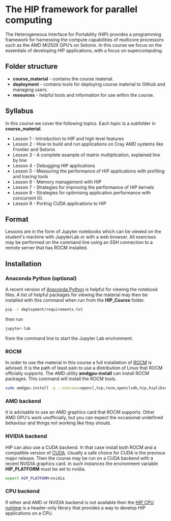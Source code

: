 # The HIP framework for parallel computing

The Heterogeneous Interface for Portability (HIP) provides a programming framework for harnessing the compute capabilities of multicore processors such as the AMD MI250X GPU’s on Setonix. In this course we focus on the essentials of developing HIP applications, with a focus on supercomputing.

## Folder structure

* **course_material** - contains the course material.
* **deployment** - contains tools for deploying course material to Github and managing users.
* **resources** - helpful tools and information for use within the course.

## Syllabus

In this course we cover the following topics. Each topic is a subfolder in **course_material**.

* Lesson 1 - Introduction to HIP and high level features
* Lesson 2 - How to build and run applications on Cray AMD systems like Frontier and Setonix
* Lesson 3 - A complete example of matrix multiplication, explained line by line
* Lesson 4 - Debugging HIP applications
* Lesson 5 - Measuring the performance of HIP applications with profiling and tracing tools
* Lesson 6 - Memory management with HIP
* Lesson 7 - Strategies for improving the performance of HIP kernels
* Lesson 8 - Strategies for optimising application performance with concurrent IO.
* Lesson 9 - Porting CUDA applications to HIP

## Format

Lessons are in the form of Jupyter notebooks which can be viewed on the student's machine with JupyterLab or with a web browser. All exercises may be performed on the command line using an SSH connection to a remote server that has ROCM installed.

## Installation


### Anaconda Python (optional)

A recent version of [Anaconda Python](https://www.anaconda.com/products/distribution) is helpful for viewing the notebook files. A list of helpful packages for viewing the material may then be installed with this command when run from the **HIP_Course** folder. 

```bash
pip -r deployment/requirements.txt
```

then run 

```bash
jupyter-lab
```

from the command line to start the Jupyter Lab environment.

### ROCM

In order to use the material in this course a full installation of [ROCM](https://docs.amd.com/) is advised. It is the path of least pain to use a distribution of Linux that ROCM officially supports. The AMD utility **amdgpu-install** can install ROCM packages. This command will install the ROCM tools.

```bash
sudo amdgpu-install -y --usecase=opencl,hip,rocm,openclsdk,hip,hiplibsdk,rocmdevtools,rocmdev
```

### AMD backend

It is advisable to use an AMD graphics card that ROCM supports. Other AMD GPU's work unofficially, but you can expect the occasional undefined behaviour and things not working like they should.

### NVIDIA backend

HIP can also use a CUDA backend. In that case install both ROCM and a compatible version of [CUDA](https://developer.nvidia.com/cuda-downloads). Usually a safe choice for CUDA is the previous major release. Then the course may be run on a CUDA backend with a recent NVIDIA graphics card. In such instances the environment variable **HIP_PLATFORM** must be set to nvidia.

```bash
export HIP_PLATFORM=nvidia
```

### CPU backend

If either and AMD or NVIDIA backend is not available then the [HIP CPU runtime](https://github.com/ROCm-Developer-Tools/HIP-CPU) is a header-only library that provides a way to develop HIP applications on a CPU. 


